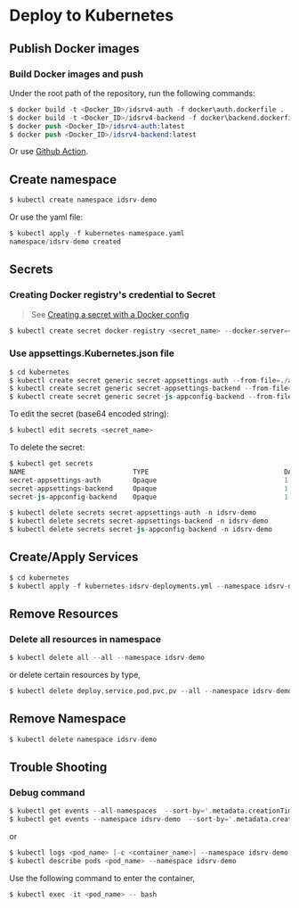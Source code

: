 # Deploy to Kubernetes

## Publish Docker images


### Build Docker images and push

Under the root path of the repository, run the following commands:

```s
$ docker build -t <Docker_ID>/idsrv4-auth -f docker\auth.dockerfile .
$ docker build -t <Docker_ID>/idsrv4-backend -f docker\backend.dockerfile .
$ docker push <Docker_ID>/idsrv4-auth:latest
$ docker push <Docker_ID>/idsrv4-backend:latest
```

Or use [Github Action](https://karatejb.blogspot.com/2021/05/github-action-docker-image.html).



## Create namespace

```s
$ kubectl create namespace idsrv-demo
```

Or use the yaml file:

```s
$ kubectl apply -f kubernetes-namespace.yaml
namespace/idsrv-demo created
```


## Secrets

### Creating Docker registry's credential to Secret

> See [Creating a secret with a Docker config](https://kubernetes.io/docs/concepts/containers/images/#creating-a-secret-with-a-docker-config)

```s
$ kubectl create secret docker-registry <secret_name> --docker-server=<docker_registry_host> --docker-username=<user_name> --docker-password=<password> --docker-email=<email_addr> --namespace idsrv-demo
```


### Use appsettings.Kubernetes.json file

```s
$ cd kubernetes
$ kubectl create secret generic secret-appsettings-auth --from-file=./artifects/auth/appsettings.Kubernetes.json --namespace idsrv-demo
$ kubectl create secret generic secret-appsettings-backend --from-file=./artifects/backend/appsettings.Kubernetes.json --namespace idsrv-demo
$ kubectl create secret generic secret-js-appconfig-backend --from-file=./artifects/backend/app-config.js --namespace idsrv-demo
```

To edit the secret (base64 encoded string):

```s
$ kubectl edit secrets <secret_name>
```


To delete the secret:

```s
$ kubectl get secrets
NAME                           TYPE                                  DATA   AGE
secret-appsettings-auth        Opaque                                1      7h58m
secret-appsettings-backend     Opaque                                1      7h57m
secret-js-appconfig-backend    Opaque                                1      7h57m

$ kubectl delete secrets secret-appsettings-auth -n idsrv-demo
$ kubectl delete secrets secret-appsettings-backend -n idsrv-demo
$ kubectl delete secrets secret-js-appconfig-backend -n idsrv-demo
```




## Create/Apply Services

```s
$ cd kubernetes
$ kubectl apply -f kubernetes-idsrv-deployments.yml --namespace idsrv-demo
```

## Remove Resources

### Delete all resources in namespace

```s
$ kubectl delete all --all --namespace idsrv-demo
```

or delete certain resources by type,
```s
$ kubectl delete deploy,service,pod,pvc,pv --all --namespace idsrv-demo
```

## Remove Namespace

```s
$ kubectl delete namespace idsrv-demo
```


## Trouble Shooting

### Debug command

```s
$ kubectl get events --all-namespaces  --sort-by='.metadata.creationTimestamp'
$ kubectl get events --namespace idsrv-demo  --sort-by='.metadata.creationTimestamp'
```

or

```s
$ kubectl logs <pod_name> [-c <container_name>] --namespace idsrv-demo
$ kubectl describe pods <pod_name> --namespace idsrv-demo
```


Use the following command to enter the container,

```s
$ kubectl exec -it <pod_name> -- bash
```


